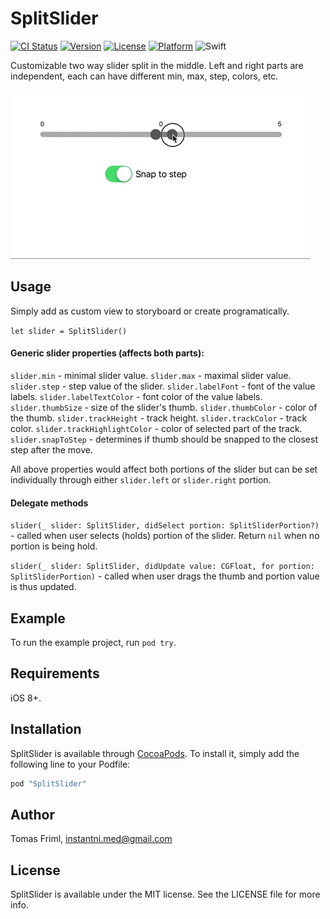 # SplitSlider

[![CI Status](http://img.shields.io/travis/3ph/SplitSlider.svg?style=flat)](https://travis-ci.org/3ph/SplitSlider)
[![Version](https://img.shields.io/cocoapods/v/SplitSlider.svg?style=flat)](http://cocoapods.org/pods/SplitSlider)
[![License](https://img.shields.io/cocoapods/l/SplitSlider.svg?style=flat)](http://cocoapods.org/pods/SplitSlider)
[![Platform](https://img.shields.io/cocoapods/p/SplitSlider.svg?style=flat)](http://cocoapods.org/pods/SplitSlider)
![Swift](https://img.shields.io/badge/in-swift4.0-orange.svg)

Customizable two way slider split in the middle. Left and right parts are independent, each can have different min,
max, step, colors, etc.

<img src="./screenshot.gif" alt="Screenshot" />

## Usage

Simply add as custom view to storyboard or create programatically.

`let slider = SplitSlider()`

#### Generic slider properties (affects both parts):

`slider.min` - minimal slider value.
`slider.max` - maximal slider value.
`slider.step` - step value of the slider.
`slider.labelFont` - font of the value labels.
`slider.labelTextColor` - font color of the value labels.
`slider.thumbSize` - size of the slider's thumb.
`slider.thumbColor` - color of the thumb.
`slider.trackHeight` - track height.
`slider.trackColor` - track color.
`slider.trackHighlightColor` - color of selected part of the track.
`slider.snapToStep` - determines if thumb should be snapped to the closest step after the move.

All above properties would affect both portions of the slider but can be set individually through either `slider.left` or `slider.right` portion.

#### Delegate methods
`slider(_ slider: SplitSlider, didSelect portion: SplitSliderPortion?)` - called when user selects (holds) portion of the slider. Return `nil` when no portion is being hold.

`slider(_ slider: SplitSlider, didUpdate value: CGFloat, for portion: SplitSliderPortion)` - called when user drags the thumb and portion value is thus updated.

## Example

To run the example project, run `pod try`.

## Requirements
iOS 8+.

## Installation

SplitSlider is available through [CocoaPods](http://cocoapods.org). To install
it, simply add the following line to your Podfile:

```ruby
pod "SplitSlider"
```

## Author

Tomas Friml, instantni.med@gmail.com

## License

SplitSlider is available under the MIT license. See the LICENSE file for more info.
